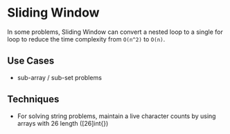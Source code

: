 # Sliding Window

In some problems, Sliding Window can convert a nested loop to a single for loop to reduce the time complexity from `O(n^2)` to `O(n)`.

## Use Cases

- sub-array / sub-set problems

## Techniques

- For solving string problems, maintain a live character counts by using arrays with 26 length ([26]int{})
